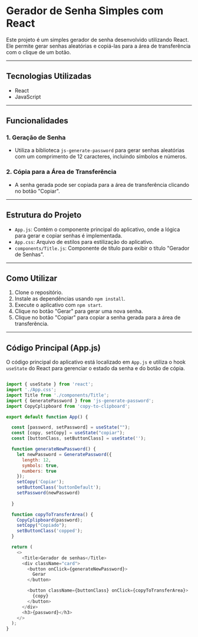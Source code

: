 # Gerador de Senha Simples com React

Este projeto é um simples gerador de senha desenvolvido utilizando React. Ele permite gerar senhas aleatórias e copiá-las para a área de transferência com o clique de um botão.

---

## Tecnologias Utilizadas
- React
- JavaScript

---

## Funcionalidades

### 1. Geração de Senha
- Utiliza a biblioteca `js-generate-password` para gerar senhas aleatórias com um comprimento de 12 caracteres, incluindo símbolos e números.

### 2. Cópia para a Área de Transferência
- A senha gerada pode ser copiada para a área de transferência clicando no botão "Copiar".

---

## Estrutura do Projeto

- `App.js`: Contém o componente principal do aplicativo, onde a lógica para gerar e copiar senhas é implementada.
- `App.css`: Arquivo de estilos para estilização do aplicativo.
- `components/Title.js`: Componente de título para exibir o título "Gerador de Senhas".

---

## Como Utilizar

1. Clone o repositório.
2. Instale as dependências usando `npm install`.
3. Execute o aplicativo com `npm start`.
4. Clique no botão "Gerar" para gerar uma nova senha.
5. Clique no botão "Copiar" para copiar a senha gerada para a área de transferência.

---

## Código Principal (App.js)

O código principal do aplicativo está localizado em `App.js` e utiliza o hook `useState` do React para gerenciar o estado da senha e do botão de cópia.

```javascript

import { useState } from 'react';
import './App.css';
import Title from './components/Title';
import { GeneratePassword } from 'js-generate-password';
import CopyCplipboard from 'copy-to-clipboard';

export default function App() {

  const [password, setPassword] = useState("");
  const [copy, setCopy] = useState("copiar");
  const [buttonClass, setButtonClass] = useState('');

  function generateNewPassword() {
    let newPassword = GeneratePassword({
      length: 12,
      symbols: true,
      numbers: true
    });
    setCopy('Copiar');
    setButtonClass('buttonDefault');
    setPassword(newPassword)
    
  }

  function copyToTransferArea() {
    CopyCplipboard(password);
    setCopy("Copiado");
    setButtonClass('copped');
  }

  return (
    <>
      <Title>Gerador de senhas</Title>
      <div className="card">
        <button onClick={generateNewPassword}>
          Gerar
        </button>

        <button className={buttonClass} onClick={copyToTransferArea}>
          {copy}
        </button>
      </div>
      <h3>{password}</h3>
    </>
  );
}





